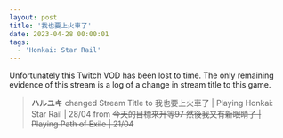 ```yaml
---
layout: post
title: '我也要上火車了'
date: 2023-04-28 00:00:01
tags:
  - 'Honkai: Star Rail'
---
```


Unfortunately this Twitch VOD has been lost to time. The only remaining evidence of this stream is a log of a change in
stream title to this game.

> **ハルユキ** changed Stream Title to 我也要上火車了 &#124; Playing Honkai: Star Rail &#124; 28/04 from ~~今天的目標來升等97 然後我又有新眼睛了 &#124; Playing Path of Exile &#124; 21/04~~